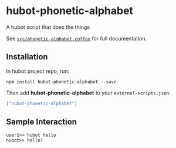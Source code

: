 # hubot-phonetic-alphabet

A hubot script that does the things

See [`src/phonetic-alphabet.coffee`](src/phonetic-alphabet.coffee) for full documentation.

## Installation

In hubot project repo, run:

`npm install hubot-phonetic-alphabet --save`

Then add **hubot-phonetic-alphabet** to your `external-scripts.json`:

```json
["hubot-phonetic-alphabet"]
```

## Sample Interaction

```
user1>> hubot hello
hubot>> hello!
```
